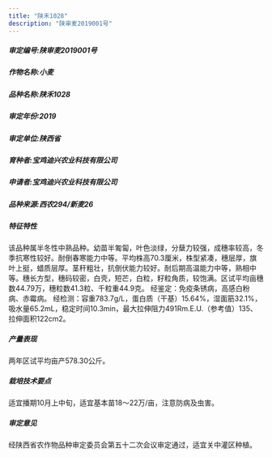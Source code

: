 ```yaml
---
title: "陕禾1028"
description: "陕审麦2019001号"
---
```

##### 审定编号:陕审麦2019001号

##### 作物名称:小麦

##### 品种名称:陕禾1028

##### 审定年份:2019

##### 审定单位:陕西省

##### 育种者:宝鸡迪兴农业科技有限公司

##### 申请者:宝鸡迪兴农业科技有限公司

##### 品种来源:西农294/新麦26

##### 特征特性
该品种属半冬性中熟品种。幼苗半匍匐，叶色淡绿，分蘖力较强，成穗率较高，冬季抗寒性较好。耐倒春寒能力中等。平均株高70.3厘米，株型紧凑，穗层厚，旗叶上挺，蜡质层厚。茎秆粗壮，抗倒伏能力较好。耐后期高温能力中等，熟相中等。穗长方型，穗码较密，白壳，短芒，白粒，籽粒角质，较饱满。区试平均亩穗数44.79万，穗粒数41.3粒、千粒重44.9克。
经鉴定：免疫条锈病，高感白粉病、赤霉病。
经检测：容重783.7g/L，蛋白质（干基）15.64%，湿面筋32.1%，吸水量65.2mL，稳定时间10.3min，最大拉伸阻力491Rm.E.U.（参考值）135、拉伸面积122cm2。

##### 产量表现
两年区试平均亩产578.30公斤。

##### 栽培技术要点
适宜播期10月上中旬，适宜基本苗18～22万/亩，注意防病及虫害。

##### 审定意见
经陕西省农作物品种审定委员会第五十二次会议审定通过，适宜关中灌区种植。
